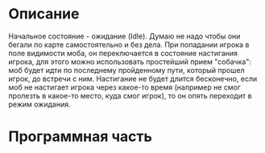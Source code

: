 # Описание #
Начальное состояние - ожидание (Idle). Думаю не надо чтобы они бегали по карте самостоятельно и без дела. При попадании игрока в поле видимости моба, он переключается в состояние настигания игрока, для этого можно использовать простейший прием "собачка": моб будет идти по последнему пройденному пути, который прошел игрок, до встречи с ним. Настигание не будет длится бесконечно, если моб не настигает игрока через какое-то время (например не смог пролезть в какое-то место, куда смог игрок), то он опять переходит в режим ожидания.
# Программная часть #